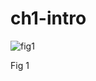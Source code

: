 # ch1-intro

![fig1](https://raw.githubusercontent.com/quanpan302/phd/master/thesis/assets/fig/fig1-ch01-IW-Abb-network.png)

Fig 1

